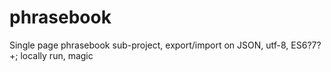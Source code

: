# phrasebook
Single page phrasebook sub-project, export/import on JSON, utf-8, ES6?7? +; locally run, magic
